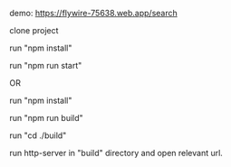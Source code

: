 demo: https://flywire-75638.web.app/search

clone project

run "npm install"

run "npm run start"

OR

run "npm install"

run "npm run build"

run "cd ./build"

run http-server in "build" directory and open relevant url.

